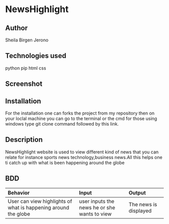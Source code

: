 # NewsHighlight

## Author
Sheila Birgen Jerono

## Technologies used
python
pip
html
css

## Screenshot

## Installation
For the installation one can forks the project from my repository
then on your loclal machine you can go to the terminal or the cmd for those using windows type git clone command followed by this link.

## Description
NewsHighlight website is used to view different kind of news that you can relate for instance sports news technology,business news.All this helps one ti catch up with what is been happening around the globe

## BDD
| Behavior | Input    | Output   |
| :------------- | :------------- | :------------- |
| User can view highlights of what is happening around the globe| user inputs the news he or she wants to view | The news is displayed|#
